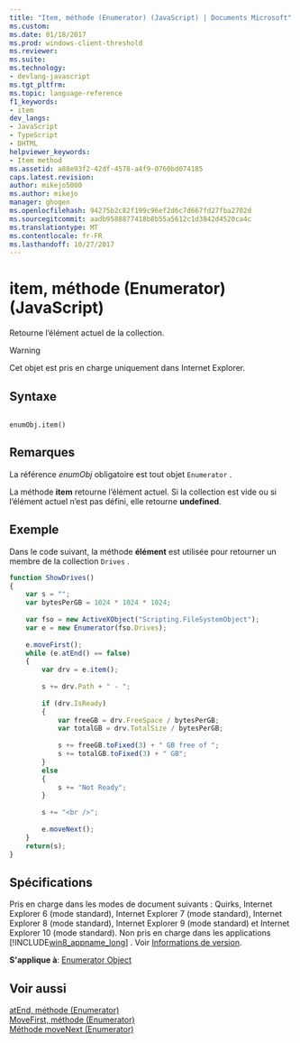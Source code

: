```yaml
---
title: "Item, méthode (Enumerator) (JavaScript) | Documents Microsoft"
ms.custom: 
ms.date: 01/18/2017
ms.prod: windows-client-threshold
ms.reviewer: 
ms.suite: 
ms.technology:
- devlang-javascript
ms.tgt_pltfrm: 
ms.topic: language-reference
f1_keywords:
- item
dev_langs:
- JavaScript
- TypeScript
- DHTML
helpviewer_keywords:
- Item method
ms.assetid: a88e93f2-42df-4578-a4f9-0760bd074185
caps.latest.revision: 
author: mikejo5000
ms.author: mikejo
manager: ghogen
ms.openlocfilehash: 94275b2c82f199c96ef2d6c7d667fd27fba2702d
ms.sourcegitcommit: aadb9588877418b8b55a5612c1d3842d4520ca4c
ms.translationtype: MT
ms.contentlocale: fr-FR
ms.lasthandoff: 10/27/2017
---
```

# <a name="item-method-enumerator-javascript"></a>item, méthode (Enumerator) (JavaScript)
Retourne l’élément actuel de la collection.  
  
> [!WARNING]
>  Cet objet est pris en charge uniquement dans Internet Explorer.  
  
## <a name="syntax"></a>Syntaxe  
  
```  
  
enumObj.item()   
```  
  
## <a name="remarks"></a>Remarques  
 La référence *enumObj* obligatoire est tout objet `Enumerator` .  
  
 La méthode **item** retourne l’élément actuel. Si la collection est vide ou si l’élément actuel n’est pas défini, elle retourne **undefined**.  
  
## <a name="example"></a>Exemple  
 Dans le code suivant, la méthode **élément** est utilisée pour retourner un membre de la collection `Drives` .  
  
```JavaScript  
function ShowDrives()  
{  
    var s = "";  
    var bytesPerGB = 1024 * 1024 * 1024;  
  
    var fso = new ActiveXObject("Scripting.FileSystemObject");  
    var e = new Enumerator(fso.Drives);  
  
    e.moveFirst();  
    while (e.atEnd() == false)  
    {  
        var drv = e.item();  
  
        s += drv.Path + " - ";  
  
        if (drv.IsReady)  
        {  
            var freeGB = drv.FreeSpace / bytesPerGB;  
            var totalGB = drv.TotalSize / bytesPerGB;  
  
            s += freeGB.toFixed(3) + " GB free of ";  
            s += totalGB.toFixed(3) + " GB";  
        }  
        else  
        {  
            s += "Not Ready";  
        }  
  
        s += "<br />";  
  
        e.moveNext();  
    }  
    return(s);  
}  
```  
  
## <a name="requirements"></a>Spécifications  
 Pris en charge dans les modes de document suivants : Quirks, Internet Explorer 6 (mode standard), Internet Explorer 7 (mode standard), Internet Explorer 8 (mode standard), Internet Explorer 9 (mode standard) et Internet Explorer 10 (mode standard). Non pris en charge dans les applications [!INCLUDE[win8_appname_long](../../javascript/includes/win8-appname-long-md.md)] . Voir [Informations de version](../../javascript/reference/javascript-version-information.md).  
  
 **S'applique à**: [Enumerator Object](../../javascript/reference/enumerator-object-javascript.md)  
  
## <a name="see-also"></a>Voir aussi  
 [atEnd, méthode (Enumerator)](../../javascript/reference/atend-method-enumerator-javascript.md)   
 [MoveFirst, méthode (Enumerator)](../../javascript/reference/movefirst-method-enumerator-javascript.md)   
 [Méthode moveNext (Enumerator)](../../javascript/reference/movenext-method-enumerator-javascript.md)